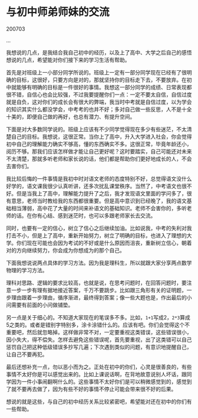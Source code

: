 # 与初中师弟师妹的交流

200703

...

我想说的几点，是我结合我自己初中的经历，以及上了高中、大学之后自己的感悟想说的几点，希望能对你们接下来的学习生活有帮助。

首先是对班级上一小部分同学所说的。班级上一定有一部分同学现在已经有了很明确的目标，这很好，只要方向是对的，那就坚持你的目标走下去，不要放弃。在初中就能够有明确的目标是一件很好的事情。我想这一部分同学的成绩、日常表现都很不错，自信心也会比较强，不过我要提醒你们一点：一定不要太自信，自信过度就是自负，这对你们的成长会有很大的弊端，我当时中考就是自信过度，以为学会的知识其实什么都没学会，中考考的也并不好；多对自己做一些反思，人不是十全十美的，即便自己做的再好，也总有潜力、有提升空间。

下面是对大多数同学说的。班级上应该有不少同学觉得现在多少有些迷茫，不太清楚自己的目标。我想说，这很正常。当你上了高中，升入大学进入社会，你会觉得初中自己的理解能力确实不够高，懂的东西确实不多。这很正常，毕竟年龄还小，阅历不够。那我们应该怎样做才能让自己更好呢？这时要踏实，自己可能还对未来不太清楚，那就多听老师和家长说的话，他们都是帮助你们更好地成长的人，不会去害你们。

我比较后悔的一件事情是我初中时对语文老师的态度特别不好，总觉得语文没什么好学的，语文课我很少认真听讲，还多次扰乱课堂秩序。当然了，中考语文也很不好。但是当我上了高中，理解能力提升了之后，我才发现语文里面的学问多了，很有意思，老师当时教给我的东西都很重要。但是高中意识到已经晚了，我的语文基础相当薄弱，高中花了大量的时间来补语文的基础知识。老师不会害你的，多听老师的话。在你有心结、感到迷茫时，也可以多跟老师家长去交流。

同时，也要有一定的信心，树立了信心之后继续加油。比如说我，中考的失利对我打击不小，但是上了高中，重新开始努力，树立了明确的目标，也进入了理想的大学。你们现在可能也会因为考试的不好或是什么原因而沮丧，重新树立信心，朝着对的方向继续努力，你会成为你想成为的那个自己。

下面我想说说两点具体的学习方法。因为我是理科生，所以就跟大家分享两点数学物理的学习方法。

理科对思路、逻辑的要求比较高，也就是说，在思考问题时，在回答问题时，要注意一步一步有理有据地接近答案，千万不要跳步。比如跟三角形有关的证明题，一步理由跟着一步理由，循序渐进，最终得到答案；像一些大题也是，作出最后的小问需要有前面的小问做铺垫。

另一点是关于细心的。不知道大家现在的笔误多不多。比如，`1+1`写成2，`2*3`算成5之类的。或者是错别字特别多，涂卡涂错什么的。应该有吧。你们会觉得这个不重要吧，然后就忽略掉。这样做非常不对，一定要重视这类错误，这些错误很小，因小失大，得不偿失。怎样去避免这些错误呢，首先要重视，出了这类错可以自己惩罚自己把这种低级错误多抄写几遍；下次遇到类似的问题，有意识地提醒自己，让自己不要再犯。

最后还想补充一点，勿以恶小而为之。正处在初中的你们，心灵是很善良的，有些事情不太好你是可以感觉出来的。比如上课说话啊，在背地故意说别人坏话，跟同学因为一件小事闹翻啊什么的。这些事情不太好你们是可以稍微感觉到的，感觉到了就不要再去做了，因为有些不好的事情不停止可能会带来很不好的后果。

想说的就是这些，与自己的初中经历关系比较紧密吧，希望能对还在初中的你们有一些帮助。
